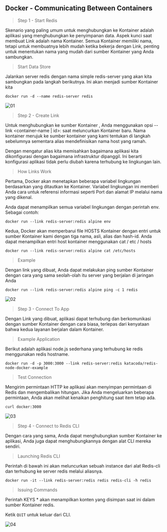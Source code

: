 ## Docker - Communicating Between Containers

> Step 1 - Start Redis

Skenario yang paling umum untuk menghubungkan ke Kontainer adalah aplikasi yang menghubungkan ke penyimpanan data. Aspek kunci saat membuat Link adalah nama Kontainer. Semua Kontainer memiliki nama, tetapi untuk membuatnya lebih mudah ketika bekerja dengan Link, penting untuk menentukan nama yang mudah dari sumber Kontainer yang Anda sambungkan.

> Start Data Store

Jalankan server redis dengan nama simple redis-server yang akan kita sambungkan pada langkah berikutnya. Ini akan menjadi sumber Kontainer kita

 ```docker run -d --name redis-server redis```


![01](images/README.01.jpg)

> Step 2 - Create Link

Untuk menghubungkan ke sumber Kontainer , Anda menggunakan opsi --link <container-name | id>: <alias> saat meluncurkan Kontainer baru. Nama kontainer merujuk ke sumber kontainer yang kami tentukan di langkah sebelumnya sementara alias mendefinisikan nama host yang ramah.

Dengan mengatur alias kita memisahkan bagaimana aplikasi kita dikonfigurasi dengan bagaimana infrastruktur dipanggil. Ini berarti konfigurasi aplikasi tidak perlu diubah karena terhubung ke lingkungan lain.

> How Links Work

Pertama, Docker akan menetapkan beberapa variabel lingkungan berdasarkan yang ditautkan ke Kontainer. Variabel lingkungan ini memberi Anda cara untuk referensi informasi seperti Port dan alamat IP melalui nama yang dikenal.

Anda dapat menampilkan semua variabel lingkungan dengan perintah env. Sebagai contoh:

```docker run --link redis-server:redis alpine env```

Kedua, Docker akan memperbarui file HOSTS Kontainer dengan entri untuk sumber Kontainer kami dengan tiga nama, asli, alias dan hash-id. Anda dapat menampilkan entri host kontainer menggunakan cat / etc / hosts

```docker run --link redis-server:redis alpine cat /etc/hosts```

> Example

Dengan link yang dibuat, Anda dapat melakukan ping sumber Kontainer dengan cara yang sama seolah-olah itu server yang berjalan di jaringan Anda

```docker run --link redis-server:redis alpine ping -c 1 redis```


![02](images/README.02.jpg)

> Step 3 - Connect To App

Dengan Link yang dibuat, aplikasi dapat terhubung dan berkomunikasi dengan  sumber Kontainer dengan cara biasa, terlepas dari kenyataan bahwa kedua layanan berjalan dalam Kontainer.

> Example Application

Berikut adalah aplikasi node.js sederhana yang terhubung ke redis menggunakan redis hostname.

```docker run -d -p 3000:3000 --link redis-server:redis katacoda/redis-node-docker-example```

> Test Connection

Mengirim permintaan HTTP ke aplikasi akan menyimpan permintaan di Redis dan mengembalikan hitungan. Jika Anda mengeluarkan beberapa permintaan, Anda akan melihat kenaikan penghitung saat item tetap ada.

```curl docker:3000```


![03](images/README.03.jpg)

> Step 4 - Connect to Redis CLI

Dengan cara yang sama, Anda dapat menghubungkan sumber Kontainer ke aplikasi, Anda juga dapat menghubungkannya dengan alat CLI mereka sendiri.

> Launching Redis CLI

Perintah di bawah ini akan meluncurkan sebuah instance dari alat Redis-cli dan terhubung ke server redis melalui aliasnya.

```docker run -it --link redis-server:redis redis redis-cli -h redis```

> Issuing Commands

Perintah KEYS * akan menampilkan konten yang disimpan saat ini dalam sumber Kontainer  redis.

Ketik ```QUIT``` untuk keluar dari CLI.


![04](images/README.04.jpg)

